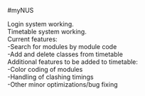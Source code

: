 #myNUS

Login system working. <br />
Timetable system working. <br />
  Current features: <br />
    -Search for modules by module code <br />
    -Add and delete classes from timetable <br />
  Additional features to be added to timetable: <br />
    -Color coding of modules <br />
    -Handling of clashing timings <br />
    -Other minor optimizations/bug fixing <br />
